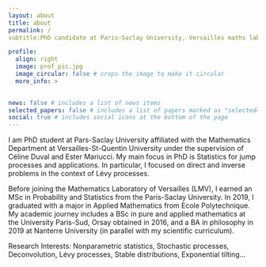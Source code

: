 ```yaml
---
layout: about
title: about
permalink: /
subtitle:PhD candidate at Paris-Saclay University, Versailles maths laboratory (LMV)</a>.

profile:
  align: right
  image: prof_pic.jpg
  image_circular: false # crops the image to make it circular
  more_info: >
  

news: false # includes a list of news items
selected_papers: false # includes a list of papers marked as "selected={true}"
social: true # includes social icons at the bottom of the page
---
```


I am PhD student at Pars-Saclay University affiliated with the Mathematics Department at Versailles-St-Quentin University under the supervision of Céline Duval and Ester Mariucci. My main focus in PhD is Statistics for jump processes and applications. In particular, I focused on direct and inverse problems in the context of Lévy processes. 

Before joining the Mathematics Laboratory of Versailles (LMV), I earned an MSc in Probability and Statistics from the Paris-Saclay University. In 2019, I graduated with a major in Applied Mathematics from Ecole Polytechnique. My academic journey includes a BSc in pure and applied mathematics at the University Paris-Sud, Orsay obtained in 2016, and a BA in philosophy in 2019 at Nanterre University (in parallel with my scientific curriculum).

Research Interests: Nonparametric statistics, Stochastic processes, Deconvolution, Lévy processes, Stable distributions, Exponential tilting...


